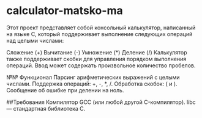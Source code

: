 # calculator-matsko-ma
Этот проект представляет собой консольный калькулятор, написанный на языке C, который поддерживает выполнение следующих операций над целыми числами:

Сложение (+)
Вычитание (-)
Умножение (*)
Деление (/)
Калькулятор также поддерживает скобки для управления порядком выполнения операций. Ввод может содержать произвольное количество пробелов.

№№ Функционал
Парсинг арифметических выражений с целыми числами.
Поддержка операций: +, -, *, /.
Обработка скобок: ( и ).
Сообщение об ошибке при делении на ноль.

##Требования
Компилятор GCC (или любой другой C-компилятор).
libc — стандартная библиотека C.
